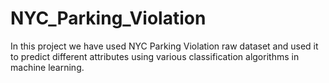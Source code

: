 # NYC_Parking_Violation
In this project we have used NYC Parking Violation raw dataset and used it to predict different attributes using various classification algorithms in machine learning. 
